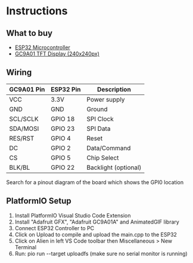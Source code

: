 # Instructions

## What to buy
- [ESP32 Microcontroller](https://a.aliexpress.com/_ExcwL9k)
- [GC9A01 TFT Display (240x240px)](https://a.aliexpress.com/_EuVPvME)

## Wiring
|GC9A01 Pin|ESP32 Pin|Description|
|------|------|------|
|VCC|3.3V|Power supply|
GND|GND|Ground|
|SCL/SCLK|GPIO 18|SPI Clock
|SDA/MOSI|GPIO 23|SPI Data|
|RES/RST|GPIO 4|Reset|
|DC|GPIO 2|Data/Command|
|CS|GPIO 5|Chip Select|
|BLK/BL|GPIO 22|Backlight (optional)|
Search for a pinout diagram of the board which shows the GPI0 location

## PlatformIO Setup
1. Install PlatformIO Visual Studio Code Extension
2. Install "Adafruit GFX", "Adafruit GC9A01A" and AnimatedGIF library
3. Connect ESP32 Controller to PC
4. Click on Upload to compile and upload the main.cpp to the ESP32
5. Click on Alien in left VS Code toolbar then Miscellaneous > New Terminal
6. Run: pio run --target uploadfs (make sure no serial monitor is running)
